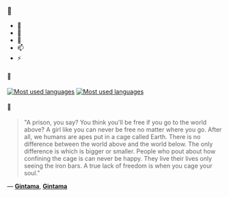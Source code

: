 ### 👋

- 🔭
- 🌱
- 💬
- 📫
- ⚡

#### 🧏

[![Most used languages](https://github-readme-stats-aynah.vercel.app/api/top-langs/?username=aynh&theme=solarized-dark&langs_count=6&layout=compact&hide_title=true)](https://github.com/anuraghazra/github-readme-stats#gh-dark-mode-only)
[![Most used languages](https://github-readme-stats-aynah.vercel.app/api/top-langs/?username=aynh&theme=solarized-light&langs_count=6&layout=compact&hide_title=true)](https://github.com/anuraghazra/github-readme-stats#gh-light-mode-only)

#### 💬

> "A prison, you say? You think you'll be free if you go to the world above? A girl like you can never be free no matter where you go. After all, we humans are apes put in a cage called Earth. There is no difference between the world above and the world below. The only difference is which is bigger or smaller. People who pout about how confining the cage is can never be happy. They live their lives only seeing the iron bars. A true lack of freedom is when you cage your soul."

&mdash; [**Gintama**](https://myanimelist.net/character.php?q=Gintama&cat=character), [**Gintama**](https://myanimelist.net/search/all?q=Gintama&cat=all)
